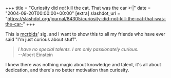+++
title = "Curiosity did _not_ kill the cat. That was the car  >:|"
date = "2004-09-20T00:00:00+00:00"
[extra]
slashdot_url = "https://slashdot.org/journal/84305/curiosity-did-not-kill-the-cat-that-was-the-car-"
+++

<p>This is <a href="http://slashdot.org/~mcrbids">mcrbids</a>' sig, and I want to show this to all my friends who have ever said "I'm just curious about stuff".</p>
<blockquote><div><p> <i>I have no special talents. I am only passionately curious.</i><br>--Albert Einstein</p></div></blockquote>
<p>I knew there was nothing magic about knowledge and talent, it's all about dedication, and there's no better motivation than curiosity.</p>

